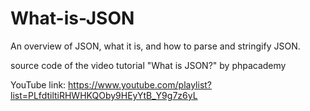 # What-is-JSON
An overview of JSON, what it is, and how to parse and stringify JSON.


source code of the video tutorial "What is JSON?" by phpacademy

YouTube link:
https://www.youtube.com/playlist?list=PLfdtiltiRHWHKQOby9HEyYtB_Y9g7z6yL

